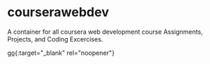 # courserawebdev
A container for all coursera web development course Assignments, Projects, and Coding Excercises.

[go](http://stackoverflow.com){:target="_blank" rel="noopener"}
